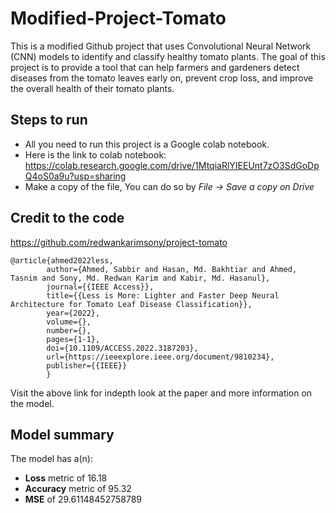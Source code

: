 # Modified-Project-Tomato
This is a modified Github project that uses Convolutional Neural Network (CNN) models to identify and classify healthy tomato plants. The goal of this project is to provide a tool that can help farmers and gardeners detect diseases from the tomato leaves early on, prevent crop loss, and improve the overall health of their tomato plants.

## Steps to run
- All you need to run this project is a Google colab notebook.
- Here is the link to colab notebook: https://colab.research.google.com/drive/1MtqiaRlYIEEUnt7zO3SdGoDpQ4oS0a9u?usp=sharing
- Make a copy of the file, You can do so by *File -> Save a copy on Drive* 

## Credit to the code
https://github.com/redwankarimsony/project-tomato
```
@article{ahmed2022less,  
        author={Ahmed, Sabbir and Hasan, Md. Bakhtiar and Ahmed, Tasnim and Sony, Md. Redwan Karim and Kabir, Md. Hasanul},  
        journal={{IEEE Access}},   
        title={{Less is More: Lighter and Faster Deep Neural Architecture for Tomato Leaf Disease Classification}},   
        year={2022},  
        volume={},  
        number={},  
        pages={1-1},  
        doi={10.1109/ACCESS.2022.3187203},
        url={https://ieeexplore.ieee.org/document/9810234},
        publisher={{IEEE}}
        }
```
Visit the above link for indepth look at the paper and more information on the model.

## Model summary

The model has a(n):
- **Loss** metric of 16.18
- **Accuracy** metric of 95.32
- **MSE**  of 29.61148452758789
